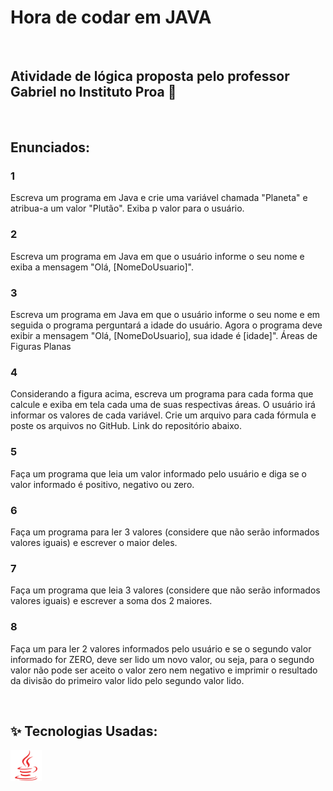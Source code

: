 # Hora de codar em JAVA

</br>

## Atividade de lógica proposta pelo professor Gabriel no Instituto Proa 💙

</br>

## Enunciados:

### 1
 Escreva um programa em Java e crie uma variável chamada "Planeta" e atribua-a um valor "Plutão". Exiba p valor para o usuário.
### 2
Escreva um programa em Java em que o usuário informe o seu nome e exiba a mensagem "Olá, [NomeDoUsuario]".
### 3
Escreva um programa em Java em que o usuário informe o seu nome e em seguida o programa perguntará a idade do usuário. Agora o programa deve exibir a mensagem "Olá, [NomeDoUsuario], sua idade é [idade]".
Áreas de Figuras Planas

### 4
Considerando a figura acima, escreva um programa para cada forma que calcule e exiba em tela cada uma de suas respectivas áreas. O usuário irá informar os valores de cada variável. Crie um arquivo para cada fórmula e poste os  arquivos no GitHub. Link do repositório abaixo. 
### 5
Faça um programa que leia um valor informado pelo usuário e diga se o valor informado é positivo, negativo ou zero.
### 6
Faça um programa para ler 3 valores (considere que não serão informados valores iguais) e escrever o maior deles. 
### 7
Faça um programa que leia  3 valores (considere que não serão informados valores iguais) e escrever a soma dos 2 maiores. 
### 8
Faça um para ler 2 valores informados pelo usuário e se o segundo valor informado for ZERO, deve ser lido um novo valor, ou seja, para o segundo valor não pode ser aceito o valor zero nem negativo e imprimir o resultado da divisão do primeiro valor lido pelo segundo valor lido. 

</br>

## ✨ Tecnologias Usadas:
 <img align="center" alt="java" height="50" src="https://raw.githubusercontent.com/devicons/devicon/master/icons/java/java-plain.svg">
